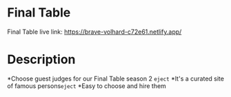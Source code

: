 # Final Table
Final Table live link:
https://brave-volhard-c72e61.netlify.app/

# Description
*Choose guest judges for our Final Table season 2 `eject`
*It's a curated site of famous persons`eject`
*Easy to choose and hire them

